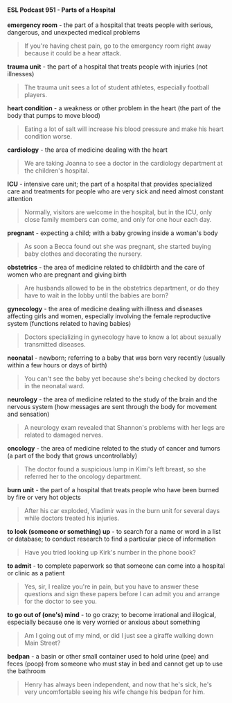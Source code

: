 #### ESL Podcast 951 - Parts of a Hospital

**emergency room** - the part of a hospital that treats people with serious,
dangerous, and unexpected medical problems

> If you're having chest pain, go to the emergency room right away because it
could be a hear attack.

**trauma unit** - the part of a hospital that treats people with injuries (not illnesses)

> The trauma unit sees a lot of student athletes, especially football players.

**heart condition** - a weakness or other problem in the heart (the part of the body
that pumps to move blood)

> Eating a lot of salt will increase his blood pressure and make his heart condition
worse.

**cardiology** - the area of medicine dealing with the heart

> We are taking Joanna to see a doctor in the cardiology department at the
children's hospital.

**ICU** - intensive care unit; the part of a hospital that provides specialized care and
treatments for people who are very sick and need almost constant attention

> Normally, visitors are welcome in the hospital, but in the ICU, only close family
members can come, and only for one hour each day.

**pregnant** - expecting a child; with a baby growing inside a woman's body

> As soon a Becca found out she was pregnant, she started buying baby clothes
and decorating the nursery.

**obstetrics** - the area of medicine related to childbirth and the care of women
who are pregnant and giving birth

> Are husbands allowed to be in the obstetrics department, or do they have to
wait in the lobby until the babies are born?

**gynecology** - the area of medicine dealing with illness and diseases affecting
girls and women, especially involving the female reproductive system (functions
related to having babies)

> Doctors specializing in gynecology have to know a lot about sexually
transmitted diseases.

**neonatal** - newborn; referring to a baby that was born very recently (usually
within a few hours or days of birth)

> You can't see the baby yet because she's being checked by doctors in the
neonatal ward.

**neurology** - the area of medicine related to the study of the brain and the
nervous system (how messages are sent through the body for movement and
sensation)

> A neurology exam revealed that Shannon's problems with her legs are related
to damaged nerves.

**oncology** - the area of medicine related to the study of cancer and tumors (a
part of the body that grows uncontrollably)

> The doctor found a suspicious lump in Kimi's left breast, so she referred her to
the oncology department.

**burn unit** - the part of a hospital that treats people who have been burned by fire
or very hot objects

> After his car exploded, Vladimir was in the burn unit for several days while
doctors treated his injuries.

**to look (someone or something) up** - to search for a name or word in a list or
database; to conduct research to find a particular piece of information

> Have you tried looking up Kirk's number in the phone book?

**to admit** - to complete paperwork so that someone can come into a hospital or
clinic as a patient

> Yes, sir, I realize you're in pain, but you have to answer these questions and
sign these papers before I can admit you and arrange for the doctor to see you.

**to go out of (one's) mind** - to go crazy; to become irrational and illogical,
especially because one is very worried or anxious about something

> Am I going out of my mind, or did I just see a giraffe walking down Main Street?

**bedpan** - a basin or other small container used to hold urine (pee) and feces
(poop) from someone who must stay in bed and cannot get up to use the
bathroom

> Henry has always been independent, and now that he's sick, he's very
uncomfortable seeing his wife change his bedpan for him.

